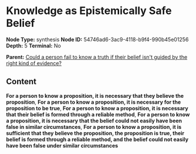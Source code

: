 # Knowledge as Epistemically Safe Belief

**Node Type:** synthesis
**Node ID:** 54746ad6-3ac9-4118-b9f4-990b45e01256
**Depth:** 5
**Terminal:** No

**Parent:** [Could a person fail to know a truth if their belief isn't guided by the right kind of evidence?](could-a-person-fail-to-know-a-truth-if-their-belief-isnt-guided-by-the-right-kind-of-evidence-antithesis-6fbbe6ee-3c90-4a1b-b418-951cdbc4f07d.md)

## Content

**For a person to know a proposition, it is necessary that they believe the proposition**, **For a person to know a proposition, it is necessary for the proposition to be true**, **For a person to know a proposition, it is necessary that their belief is formed through a reliable method**, **For a person to know a proposition, it is necessary that the belief could not easily have been false in similar circumstances**, **For a person to know a proposition, it is sufficient that they believe the proposition, the proposition is true, their belief is formed through a reliable method, and the belief could not easily have been false under similar circumstances**
